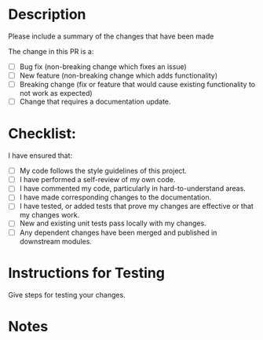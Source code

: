 # Description

Please include a summary of the changes that have been made

The change in this PR is a:

- [ ] Bug fix (non-breaking change which fixes an issue)
- [ ] New feature (non-breaking change which adds functionality)
- [ ] Breaking change (fix or feature that would cause existing functionality to not work as expected)
- [ ] Change that requires a documentation update.

# Checklist:

I have ensured that:

- [ ] My code follows the style guidelines of this project.
- [ ] I have performed a self-review of my own code.
- [ ] I have commented my code, particularly in hard-to-understand areas.
- [ ] I have made corresponding changes to the documentation.
- [ ] I have tested, or added tests that prove my changes are effective or that my changes work.
- [ ] New and existing unit tests pass locally with my changes.
- [ ] Any dependent changes have been merged and published in downstream modules.

# Instructions for Testing

Give steps for testing your changes.

# Notes
